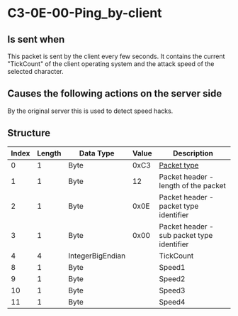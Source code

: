 # C3-0E-00-Ping_by-client

## Is sent when

This packet is sent by the client every few seconds. It contains the current "TickCount" of the client operating system and the attack speed of the selected character.

## Causes the following actions on the server side

By the original server this is used to detect speed hacks.

## Structure

| Index | Length | Data Type | Value | Description |
|-------|--------|-----------|-------|-------------|
| 0 | 1 |   Byte   | 0xC3  | [Packet type](PacketTypes.md) |
| 1 | 1 |    Byte   |   12   | Packet header - length of the packet |
| 2 | 1 |    Byte   | 0x0E  | Packet header - packet type identifier |
| 3 | 1 |    Byte   | 0x00  | Packet header - sub packet type identifier |
| 4 | 4 | IntegerBigEndian |  | TickCount |
| 8 | 1 | Byte |  | Speed1 |
| 9 | 1 | Byte |  | Speed2 |
| 10 | 1 | Byte |  | Speed3 |
| 11 | 1 | Byte |  | Speed4 |